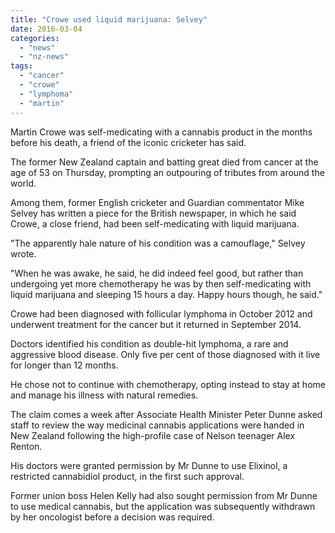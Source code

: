 ```yaml
---
title: "Crowe used liquid marijuana: Selvey"
date: 2016-03-04
categories: 
  - "news"
  - "nz-news"
tags: 
  - "cancer"
  - "crowe"
  - "lymphoma"
  - "martin"
---
```


Martin Crowe was self-medicating with a cannabis product in the months before his death, a friend of the iconic cricketer has said.

The former New Zealand captain and batting great died from cancer at the age of 53 on Thursday, prompting an outpouring of tributes from around the world.

Among them, former English cricketer and Guardian commentator Mike Selvey has written a piece for the British newspaper, in which he said Crowe, a close friend, had been self-medicating with liquid marijuana.

"The apparently hale nature of his condition was a camouflage," Selvey wrote.

"When he was awake, he said, he did indeed feel good, but rather than undergoing yet more chemotherapy he was by then self-medicating with liquid marijuana and sleeping 15 hours a day. Happy hours though, he said."

Crowe had been diagnosed with follicular lymphoma in October 2012 and underwent treatment for the cancer but it returned in September 2014.

Doctors identified his condition as double-hit lymphoma, a rare and aggressive blood disease. Only five per cent of those diagnosed with it live for longer than 12 months.

He chose not to continue with chemotherapy, opting instead to stay at home and manage his illness with natural remedies.

The claim comes a week after Associate Health Minister Peter Dunne asked staff to review the way medicinal cannabis applications were handed in New Zealand following the high-profile case of Nelson teenager Alex Renton.

His doctors were granted permission by Mr Dunne to use Elixinol, a restricted cannabidiol product, in the first such approval.

Former union boss Helen Kelly had also sought permission from Mr Dunne to use medical cannabis, but the application was subsequently withdrawn by her oncologist before a decision was required.
